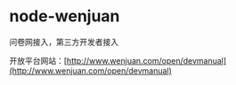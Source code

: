 node-wenjuan
============

问卷网接入，第三方开发者接入


开放平台网站：[http://www.wenjuan.com/open/devmanual](http://www.wenjuan.com/open/devmanual)

